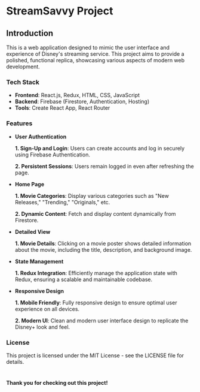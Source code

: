# StreamSavvy Project

## Introduction
This is a web application designed to mimic the user interface and experience of Disney's streaming service. This project aims to provide a polished, functional replica, showcasing various aspects of modern web development.

### Tech Stack
  - **Frontend**: React.js, Redux, HTML, CSS, JavaScript
  - **Backend**: Firebase (Firestore, Authentication, Hosting)
  - **Tools**: Create React App, React Router
  
### Features 
  - **User Authentication**
    
      **1. Sign-Up and Login**: Users can create accounts and log in securely using Firebase Authentication.
    
      **2. Persistent Sessions**: Users remain logged in even after refreshing the page.
  
  - **Home Page**
    
      **1. Movie Categories**: Display various categories such as "New Releases," "Trending," "Originals," etc.
    
      **2. Dynamic Content**: Fetch and display content dynamically from Firestore.
  
  - **Detailed View**
    
      **1. Movie Details**: Clicking on a movie poster shows detailed information about the movie, including the title, description, and background image.
      
  - **State Management**
    
      **1. Redux Integration**: Efficiently manage the application state with Redux, ensuring a scalable and maintainable codebase.
      
  - **Responsive Design**
    
      **1. Mobile Friendly**: Fully responsive design to ensure optimal user experience on all devices.
    
      **2. Modern UI**: Clean and modern user interface design to replicate the Disney+ look and feel.


### License
  This project is licensed under the MIT License - see the LICENSE file for details.

#
**Thank you for checking out this project!**

